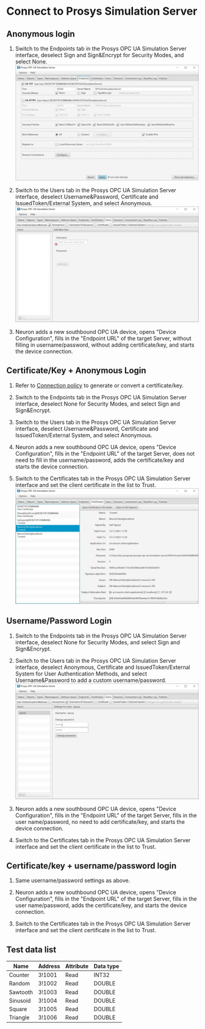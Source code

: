 # Connect to Prosys Simulation Server

## Anonymous login

1. Switch to the Endpoints tab in the Prosys OPC UA Simulation Server interface, deselect Sign and Sign&Encrypt for Security Modes, and select None.
![](./assets/prosys-1.jpg)

2. Switch to the Users tab in the Prosys OPC UA Simulation Server interface, deselect Username&Password, Certificate and IssuedToken/External System, and select Anonymous.
![](./assets/prosys-2.jpg)

3. Neuron adds a new southbound OPC UA device, opens "Device Configuration", fills in the "Endpoint URL" of the target Server, without filling in username/password, without adding certificate/key, and starts the device connection.

## Certificate/Key + Anonymous Login

1. Refer to [Connection policy](./policy.md) to generate or convert a certificate/key.

2. Switch to the Endpoints tab in the Prosys OPC UA Simulation Server interface, deselect None for Security Modes, and select Sign and Sign&Encrypt.

3. Switch to the Users tab in the Prosys OPC UA Simulation Server interface, deselect Username&Password, Certificate and IssuedToken/External System, and select Anonymous.

4. Neuron adds a new southbound OPC UA device, opens "Device Configuration", fills in the "Endpoint URL" of the target Server, does not need to fill in the username/password, adds the certificate/key and starts the device connection.

5. Switch to the Certificates tab in the Prosys OPC UA Simulation Server interface and set the client certificate in the list to Trust.
![](./assets/prosys-3.jpg)

## Username/Password Login

1. Switch to the Endpoints tab in the Prosys OPC UA Simulation Server interface, deselect None for Security Modes, and select Sign and Sign&Encrypt.

2. Switch to the Users tab in the Prosys OPC UA Simulation Server interface, deselect Anonymous, Certificate and IssuedToken/External System for User Authentication Methods, and select Username&Password to add a custom username/password.
![](./assets/prosys-4.jpg)

3. Neuron adds a new southbound OPC UA device, opens "Device Configuration", fills in the "Endpoint URL" of the target Server, fills in the user name/password, no need to add certificate/key, and starts the device connection.

4. Switch to the Certificates tab in the Prosys OPC UA Simulation Server interface and set the client certificate in the list to Trust.

## Certificate/key + username/password login

1. Same username/password settings as above.

2. Neuron adds a new southbound OPC UA device, opens "Device Configuration", fills in the "Endpoint URL" of the target Server, fills in the user name/password, adds the certificate/key, and starts the device connection.

3. Switch to the Certificates tab in the Prosys OPC UA Simulation Server interface and set the client certificate in the list to Trust.

## Test data list

|  Name    |  Address  | Attribute | Data type   |
| -------- | ------ | ---- | ------ |
| Counter  | 3!1001 | Read | INT32  |
| Random   | 3!1002 | Read | DOUBLE |
| Sawtooth | 3!1003 | Read | DOUBLE |
| Sinusoid | 3!1004 | Read | DOUBLE |
| Square   | 3!1005 | Read | DOUBLE |
| Triangle | 3!1006 | Read | DOUBLE |

